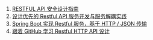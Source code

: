 1. [RESTFUL API 安全设计指南](https://weekly.manong.io/bounce?url=http%3A%2F%2Fdrops.wooyun.org%2Fweb%2F9737&aid=3926&nid=91)
1. [设计优先的 Restful API 服务开发与服务解耦实践](https://weekly.manong.io/bounce?url=https%3A%2F%2Ftoutiao.io%2Fj%2F7qd3m1&aid=7682&nid=138)
1. [Spring Boot 实现 Restful 服务，基于 HTTP / JSON 传输](https://weekly.manong.io/bounce?url=https%3A%2F%2Ftoutiao.io%2Fk%2Fru6uv7&aid=8736&nid=155)
1. [跟着 GitHub 学习 Restful HTTP API 设计](https://weekly.manong.io/bounce?url=https%3A%2F%2Ftoutiao.io%2Fk%2Fd4i4m3&aid=9021&nid=159)
